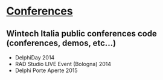# [Conferences](http://www.wintech-italia.it)


## Wintech Italia public conferences code (conferences, demos, etc...)

* DelphiDay 2014
* RAD Studio LIVE Event (Bologna) 2014
* Delphi Porte Aperte 2015

